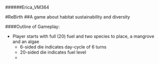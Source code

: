 ######Erica_VM364

#ReBirth 
##A game about habitat sustainability and diversity

####Outline of Gameplay: 
- Player starts with full (20) fuel and two species to place, a mangrove and an algae
	- 6-sided die indicates day-cycle of 6 turns
	- 20-sided die indicates fuel level
	- 